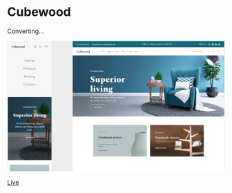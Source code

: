 # Cubewood
Converting...

<a href="https://www.figma.com/file/6gxuLFzQ0iJyeHnGKcXFxp/Cubewood---Furniture-Template?type=design&node-id=69-5241&t=HW9F9kLXrx86I6F5-0"><img src="imgs/cover.bmp"></a>

<a href="https://armanmoalemi.github.io/Cubewood/">Live</a>
